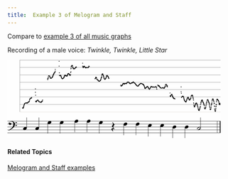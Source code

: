 ```yaml
---
title:  Example 3 of Melogram and Staff
---
```


Compare to [example 3 of all music graphs](example3-all)

Recording of a male voice: *Twinkle, Twinkle, Little Star*

![](../../../../../images/021.png)

#### **Related Topics**
[Melogram and Staff examples](melogram-staff-examples)
